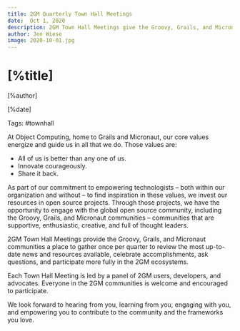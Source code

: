```yaml
---
title: 2GM Quarterly Town Hall Meetings
date:  Oct 1, 2020 
description: 2GM Town Hall Meetings give the Groovy, Grails, and Micronaut team a chance to  engage with you and empower you to contribute to the frameworks you love.
author: Jen Wiese
image: 2020-10-01.jpg
---
```


# [%title]

[%author]

[%date] 

Tags: #townhall

At Object Computing, home to Grails and Micronaut, our core values energize and guide us in all that we do. Those values are:

- All of us is better than any one of us.
- Innovate courageously.
- Share it back.

As part of our commitment to empowering technologists – both within our organization and without – to find inspiration in these values, we invest our resources in open source projects. Through those projects, we have the opportunity to engage with the global open source community, including the Groovy, Grails, and Micronaut communities – communities that are supportive, enthusiastic, creative, and full of thought leaders.

2GM Town Hall Meetings provide the Groovy, Grails, and Micronaut communities a place to gather once per quarter to review the most up-to-date news and resources available, celebrate accomplishments, ask questions, and participate more fully in the 2GM ecosystems.

Each Town Hall Meeting is led by a panel of 2GM users, developers, and advocates. Everyone in the 2GM communities is welcome and encouraged to participate.

We look forward to hearing from you, learning from you, engaging with you, and empowering you to contribute to the community and the frameworks you love.